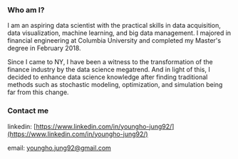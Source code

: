 
### Who am I?

I am an aspiring data scientist with the practical skills in data acquisition, data visualization, machine learning, and big data management. I majored in financial engineering at Columbia University and completed my Master's degree in February 2018.

Since I came to NY, I have been a witness to the transformation of the finance industry by the data science megatrend. And in light of this, I decided to enhance data science knowledge after finding traditional methods such as stochastic modeling, optimization, and simulation being far from this change.

### Contact me

linkedin: [https://www.linkedin.com/in/youngho-jung92/](https://www.linkedin.com/in/youngho-jung92/) 

email: [youngho.jung92@gmail.com](mailto:youngho.jung92@gmail.com)

